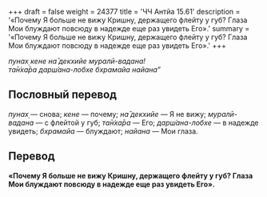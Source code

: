 +++
draft = false
weight = 24377
title = 'ЧЧ Антйа 15.61'
description = '«Почему Я больше не вижу Кришну, держащего флейту у губ? Глаза Мои блуждают повсюду в надежде еще раз увидеть Его».'
summary = '«Почему Я больше не вижу Кришну, держащего флейту у губ? Глаза Мои блуждают повсюду в надежде еще раз увидеть Его».'
+++

_пунах̣ кене на̄ декхийе муралӣ-вадана!  
та̄н̇ха̄ра дарш́ана-лобхе бхрамайа найана”_

## Пословный перевод

_пунах̣_ — снова; _кене_ — почему; _на̄_ _декхийе_ — Я не вижу; _муралӣ_\-_вадана_ — с флейтой у губ; _та̄н̇ха̄ра_ — Его; _дарш́ана_\-_лобхе_ — в надежде увидеть; _бхрамайа_ — блуждают; _найана_ — Мои глаза.

## Перевод

**«Почему Я больше не вижу Кришну, держащего флейту у губ? Глаза Мои блуждают повсюду в надежде еще раз увидеть Его».**
